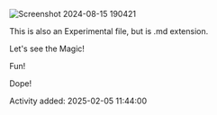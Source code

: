 ![Screenshot 2024-08-15 190421](https://github.com/user-attachments/assets/5bc0c7e2-60a6-41a2-b937-7f12889e9856)


This is also an Experimental file, but is .md extension.





Let's see the Magic!





Fun!





Dope!

Activity added: 2025-02-05 11:44:00


